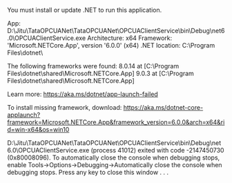You must install or update .NET to run this application.

App: D:\Jitu\TataOPCUANet\TataOPCUANet\OPCUAClientService\bin\Debug\net6.0\OPCUAClientService.exe
Architecture: x64
Framework: 'Microsoft.NETCore.App', version '6.0.0' (x64)
.NET location: C:\Program Files\dotnet\

The following frameworks were found:
  8.0.14 at [C:\Program Files\dotnet\shared\Microsoft.NETCore.App]
  9.0.3 at [C:\Program Files\dotnet\shared\Microsoft.NETCore.App]

Learn more:
https://aka.ms/dotnet/app-launch-failed

To install missing framework, download:
https://aka.ms/dotnet-core-applaunch?framework=Microsoft.NETCore.App&framework_version=6.0.0&arch=x64&rid=win-x64&os=win10

D:\Jitu\TataOPCUANet\TataOPCUANet\OPCUAClientService\bin\Debug\net6.0\OPCUAClientService.exe (process 41012) exited with code -2147450730 (0x80008096).
To automatically close the console when debugging stops, enable Tools->Options->Debugging->Automatically close the console when debugging stops.
Press any key to close this window . . .
